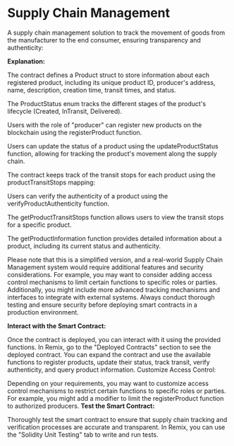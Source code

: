 # Supply Chain Management

A supply chain management solution to track the movement of goods from the manufacturer to the end consumer, ensuring transparency and authenticity:

__Explanation:__

The contract defines a Product struct to store information about each registered product, including its unique product ID, producer's address, name, description, creation time, transit times, and status.

The ProductStatus enum tracks the different stages of the product's lifecycle (Created, InTransit, Delivered).

Users with the role of "producer" can register new products on the blockchain using the registerProduct function.

Users can update the status of a product using the updateProductStatus function, allowing for tracking the product's movement along the supply chain.

The contract keeps track of the transit stops for each product using the productTransitStops mapping:

Users can verify the authenticity of a product using the verifyProductAuthenticity function.

The getProductTransitStops function allows users to view the transit stops for a specific product.

The getProductInformation function provides detailed information about a product, including its current status and authenticity.

Please note that this is a simplified version, and a real-world Supply Chain Management system would require additional features and security considerations. For example, you may want to consider adding access control mechanisms to limit certain functions to specific roles or parties. Additionally, you might include more advanced tracking mechanisms and interfaces to integrate with external systems. Always conduct thorough testing and ensure security before deploying smart contracts in a production environment.

__Interact with the Smart Contract:__

Once the contract is deployed, you can interact with it using the provided functions. In Remix, go to the "Deployed Contracts" section to see the deployed contract. You can expand the contract and use the available functions to register products, update their status, track transit, verify authenticity, and query product information.
Customize Access Control:

Depending on your requirements, you may want to customize access control mechanisms to restrict certain functions to specific roles or parties. For example, you might add a modifier to limit the registerProduct function to authorized producers.
__Test the Smart Contract:__

Thoroughly test the smart contract to ensure that supply chain tracking and verification processes are accurate and transparent. In Remix, you can use the "Solidity Unit Testing" tab to write and run tests. 
